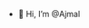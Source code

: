 - 👋 Hi, I’m @Ajmal

<!---
Ajmal-tk/Ajmal-tk is a ✨ special ✨ repository because its `README.md` (this file) appears on your GitHub profile.
You can click the Preview link to take a look at your changes.
--->
